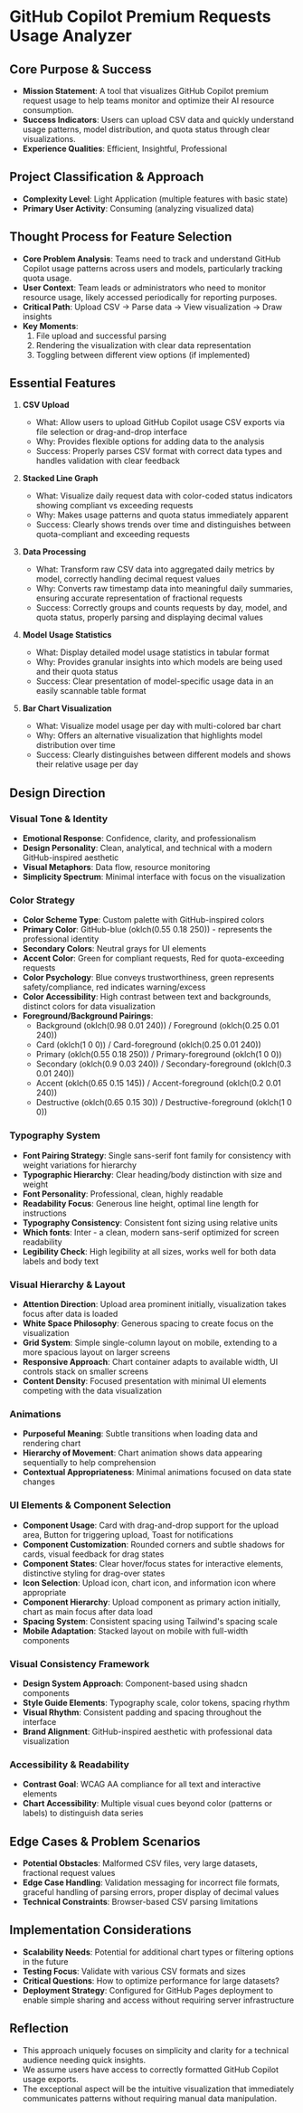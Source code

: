 # GitHub Copilot Premium Requests Usage Analyzer

## Core Purpose & Success
- **Mission Statement**: A tool that visualizes GitHub Copilot premium request usage to help teams monitor and optimize their AI resource consumption.
- **Success Indicators**: Users can upload CSV data and quickly understand usage patterns, model distribution, and quota status through clear visualizations.
- **Experience Qualities**: Efficient, Insightful, Professional

## Project Classification & Approach
- **Complexity Level**: Light Application (multiple features with basic state)
- **Primary User Activity**: Consuming (analyzing visualized data)

## Thought Process for Feature Selection
- **Core Problem Analysis**: Teams need to track and understand GitHub Copilot usage patterns across users and models, particularly tracking quota usage.
- **User Context**: Team leads or administrators who need to monitor resource usage, likely accessed periodically for reporting purposes.
- **Critical Path**: Upload CSV → Parse data → View visualization → Draw insights
- **Key Moments**: 
  1. File upload and successful parsing
  2. Rendering the visualization with clear data representation
  3. Toggling between different view options (if implemented)

## Essential Features
1. **CSV Upload**
   - What: Allow users to upload GitHub Copilot usage CSV exports via file selection or drag-and-drop interface
   - Why: Provides flexible options for adding data to the analysis
   - Success: Properly parses CSV format with correct data types and handles validation with clear feedback

2. **Stacked Line Graph**
   - What: Visualize daily request data with color-coded status indicators showing compliant vs exceeding requests
   - Why: Makes usage patterns and quota status immediately apparent
   - Success: Clearly shows trends over time and distinguishes between quota-compliant and exceeding requests

3. **Data Processing**
   - What: Transform raw CSV data into aggregated daily metrics by model, correctly handling decimal request values
   - Why: Converts raw timestamp data into meaningful daily summaries, ensuring accurate representation of fractional requests
   - Success: Correctly groups and counts requests by day, model, and quota status, properly parsing and displaying decimal values

4. **Model Usage Statistics**
   - What: Display detailed model usage statistics in tabular format
   - Why: Provides granular insights into which models are being used and their quota status
   - Success: Clear presentation of model-specific usage data in an easily scannable table format
   
5. **Bar Chart Visualization**
   - What: Visualize model usage per day with multi-colored bar chart
   - Why: Offers an alternative visualization that highlights model distribution over time
   - Success: Clearly distinguishes between different models and shows their relative usage per day

## Design Direction

### Visual Tone & Identity
- **Emotional Response**: Confidence, clarity, and professionalism
- **Design Personality**: Clean, analytical, and technical with a modern GitHub-inspired aesthetic
- **Visual Metaphors**: Data flow, resource monitoring
- **Simplicity Spectrum**: Minimal interface with focus on the visualization

### Color Strategy
- **Color Scheme Type**: Custom palette with GitHub-inspired colors
- **Primary Color**: GitHub-blue (oklch(0.55 0.18 250)) - represents the professional identity
- **Secondary Colors**: Neutral grays for UI elements
- **Accent Color**: Green for compliant requests, Red for quota-exceeding requests
- **Color Psychology**: Blue conveys trustworthiness, green represents safety/compliance, red indicates warning/excess
- **Color Accessibility**: High contrast between text and backgrounds, distinct colors for data visualization
- **Foreground/Background Pairings**:
  - Background (oklch(0.98 0.01 240)) / Foreground (oklch(0.25 0.01 240))
  - Card (oklch(1 0 0)) / Card-foreground (oklch(0.25 0.01 240))
  - Primary (oklch(0.55 0.18 250)) / Primary-foreground (oklch(1 0 0))
  - Secondary (oklch(0.9 0.03 240)) / Secondary-foreground (oklch(0.3 0.01 240))
  - Accent (oklch(0.65 0.15 145)) / Accent-foreground (oklch(0.2 0.01 240))
  - Destructive (oklch(0.65 0.15 30)) / Destructive-foreground (oklch(1 0 0))

### Typography System
- **Font Pairing Strategy**: Single sans-serif font family for consistency with weight variations for hierarchy
- **Typographic Hierarchy**: Clear heading/body distinction with size and weight
- **Font Personality**: Professional, clean, highly readable
- **Readability Focus**: Generous line height, optimal line length for instructions
- **Typography Consistency**: Consistent font sizing using relative units
- **Which fonts**: Inter - a clean, modern sans-serif optimized for screen readability
- **Legibility Check**: High legibility at all sizes, works well for both data labels and body text

### Visual Hierarchy & Layout
- **Attention Direction**: Upload area prominent initially, visualization takes focus after data is loaded
- **White Space Philosophy**: Generous spacing to create focus on the visualization
- **Grid System**: Simple single-column layout on mobile, extending to a more spacious layout on larger screens
- **Responsive Approach**: Chart container adapts to available width, UI controls stack on smaller screens
- **Content Density**: Focused presentation with minimal UI elements competing with the data visualization

### Animations
- **Purposeful Meaning**: Subtle transitions when loading data and rendering chart
- **Hierarchy of Movement**: Chart animation shows data appearing sequentially to help comprehension
- **Contextual Appropriateness**: Minimal animations focused on data state changes

### UI Elements & Component Selection
- **Component Usage**: Card with drag-and-drop support for the upload area, Button for triggering upload, Toast for notifications
- **Component Customization**: Rounded corners and subtle shadows for cards, visual feedback for drag states
- **Component States**: Clear hover/focus states for interactive elements, distinctive styling for drag-over states
- **Icon Selection**: Upload icon, chart icon, and information icon where appropriate
- **Component Hierarchy**: Upload component as primary action initially, chart as main focus after data load
- **Spacing System**: Consistent spacing using Tailwind's spacing scale
- **Mobile Adaptation**: Stacked layout on mobile with full-width components

### Visual Consistency Framework
- **Design System Approach**: Component-based using shadcn components
- **Style Guide Elements**: Typography scale, color tokens, spacing rhythm
- **Visual Rhythm**: Consistent padding and spacing throughout the interface
- **Brand Alignment**: GitHub-inspired aesthetic with professional data visualization

### Accessibility & Readability
- **Contrast Goal**: WCAG AA compliance for all text and interactive elements
- **Chart Accessibility**: Multiple visual cues beyond color (patterns or labels) to distinguish data series

## Edge Cases & Problem Scenarios
- **Potential Obstacles**: Malformed CSV files, very large datasets, fractional request values
- **Edge Case Handling**: Validation messaging for incorrect file formats, graceful handling of parsing errors, proper display of decimal values
- **Technical Constraints**: Browser-based CSV parsing limitations

## Implementation Considerations
- **Scalability Needs**: Potential for additional chart types or filtering options in the future
- **Testing Focus**: Validate with various CSV formats and sizes
- **Critical Questions**: How to optimize performance for large datasets?
- **Deployment Strategy**: Configured for GitHub Pages deployment to enable simple sharing and access without requiring server infrastructure

## Reflection
- This approach uniquely focuses on simplicity and clarity for a technical audience needing quick insights.
- We assume users have access to correctly formatted GitHub Copilot usage exports.
- The exceptional aspect will be the intuitive visualization that immediately communicates patterns without requiring manual data manipulation.